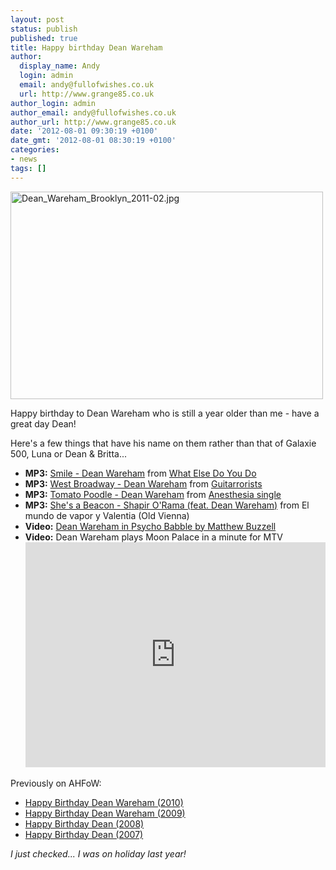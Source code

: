 ```yaml
---
layout: post
status: publish
published: true
title: Happy birthday Dean Wareham
author:
  display_name: Andy
  login: admin
  email: andy@fullofwishes.co.uk
  url: http://www.grange85.co.uk
author_login: admin
author_email: andy@fullofwishes.co.uk
author_url: http://www.grange85.co.uk
date: '2012-08-01 09:30:19 +0100'
date_gmt: '2012-08-01 08:30:19 +0100'
categories:
- news
tags: []
---
```

<p><a href="http://www.flickr.com/photos/53035674@N04/5858428635/" title="Dean_Wareham_Brooklyn_2011-02.jpg by waydown_watson, on Flickr"><img class="aligncenter" src="http://farm4.staticflickr.com/3172/5858428635_6aec421971.jpg" width="500" height="332" alt="Dean_Wareham_Brooklyn_2011-02.jpg"></a></p>
<p>Happy birthday to Dean Wareham who is still a year older than me - have a great day Dean!</p>
<p>Here's a few things that have his name on them rather than that of Galaxie 500, Luna or Dean & Britta...
<ul>
<li><strong>MP3:</strong> <a href="https://www.box.com/s/d924e78dc85bbe5f7f19">Smile - Dean Wareham</a> from <a href="/database/release/what-else-do-you-do-a-compilation-of-quiet-music/">What Else Do You Do</a></li>
<li><strong>MP3:</strong> <a href="/2009/09/23/mp3-lost-tracks-7-dean-wareham-west-broadway/">West Broadway - Dean Wareham</a> from  <a href="/database/release/guitarrorists/">Guitarrorists</a></li>
<li><strong>MP3:</strong> <a href="https://www.box.com/s/0172492cc6a103c89c6e">Tomato Poodle - Dean Wareham</a> from <a href="/database/release/anesthesia-release/">Anesthesia single</a></li>
<li><strong>MP3:</strong> <a href="https://www.box.com/s/c3b7df0537ee2e581ef3">She's a Beacon - Shapir O'Rama (feat. Dean Wareham)</a> from El mundo de vapor y Valentia (Old Vienna)</li>
<li><strong>Video:</strong> <a href="/2012/05/07/video-dean-wareham-in-psycho-babble/">Dean Wareham in Psycho Babble by Matthew Buzzell</a></li>
<li><strong>Video:</strong> Dean Wareham plays Moon Palace in a minute for MTV<br />
<iframe width="480" height="360" src="http://www.youtube.com/embed/MXki8W6mlcI" frameborder="0" allowfullscreen class="aligncenter"></iframe></li>
</ul>
<p>Previously on AHFoW:</p>
<ul>
<li><a href="/2010/08/01/happy-birthday-dean-wareham-2/">Happy Birthday Dean Wareham (2010)</a></li>
<li><a href="/2009/08/01/happy-birthday-dean-wareham/">Happy Birthday Dean Wareham (2009)</a></li>
<li><a href="/2008/08/01/happy-birthday-dean-2/">Happy Birthday Dean (2008)</a></li>
<li><a href="/2007/08/01/happy-birthday-dean/">Happy Birthday Dean (2007)</a></li>
</ul>
<p><em>I just checked... I was on holiday last year!</em></p>
